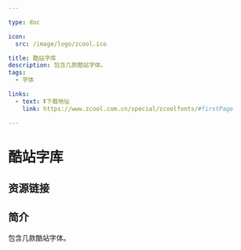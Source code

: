 ```yaml
---

type: doc

icon:
  src: /image/logo/zcool.ico

title: 酷站字库
description: 包含几款酷站字体。
tags:
  - 字体

links:
  - text: ⏬下载地址
    link: https://www.zcool.com.cn/special/zcoolfonts/#firstPage

---
```


<ShowLogo />

# 酷站字库

<ShowTags />

<ShowBreadcrumb />

## 资源链接

<ShowLinks />

## 简介

包含几款酷站字体。
